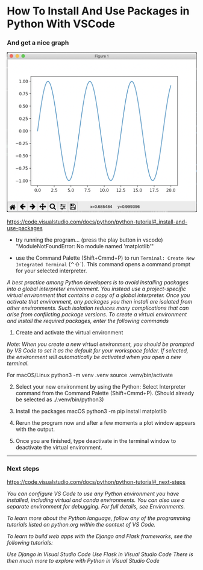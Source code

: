 # How To Install And Use Packages in Python With VSCode 
### And get a nice graph

![Screenshot of Graph](./img/preview.png)

https://code.visualstudio.com/docs/python/python-tutorial#_install-and-use-packages

- try running the program... (press the play button in vscode)
"ModuleNotFoundError: No module named 'matplotlib'"

- use the Command Palette (Shift+Cmmd+P) to run `Terminal: Create New Integrated Terminal` (⌃⇧`). This command opens a command prompt for your selected interpreter.

*A best practice among Python developers is to avoid installing packages into a global interpreter environment. You instead use a project-specific virtual environment that contains a copy of a global interpreter. Once you activate that environment, any packages you then install are isolated from other environments. Such isolation reduces many complications that can arise from conflicting package versions. To create a virtual environment and install the required packages, enter the following commands*

1. Create and activate the virtual environment

*Note: When you create a new virtual environment, you should be prompted by VS Code to set it as the default for your workspace folder. If selected, the environment will automatically be activated when you open a new terminal.*

For macOS/Linux
python3 -m venv .venv
source .venv/bin/activate

2. Select your new environment by using the Python: Select Interpreter command from the Command Palette (Shift+Cmmd+P). (Should already be selected as ./.venv/bin/python3)

3. Install the packages
macOS
python3 -m pip install matplotlib

4. Rerun the program now and after a few moments a plot window appears with the output.

5. Once you are finished, type deactivate in the terminal window to deactivate the virtual environment.

-----------------------------------------------------

### Next steps

https://code.visualstudio.com/docs/python/python-tutorial#_next-steps

*You can configure VS Code to use any Python environment you have installed, including virtual and conda environments. You can also use a separate environment for debugging. For full details, see Environments.*

*To learn more about the Python language, follow any of the programming tutorials listed on python.org within the context of VS Code.*

*To learn to build web apps with the Django and Flask frameworks, see the following tutorials:*

*Use Django in Visual Studio Code*
*Use Flask in Visual Studio Code*
*There is then much more to explore with Python in Visual Studio Code*